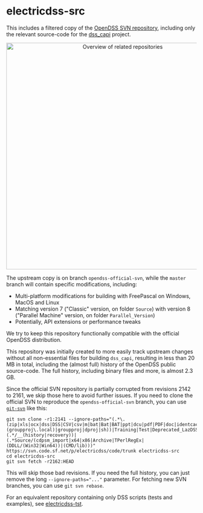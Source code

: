 # electricdss-src
This includes a filtered copy of the [OpenDSS SVN repository](https://svn.code.sf.net/p/electricdss/code/trunk), including only the relevant source-code for the [dss_capi](https://github.com/dss-extensions/dss_capi/) project.

<p align="center">
    <img alt="Overview of related repositories" src="https://raw.githubusercontent.com/dss-extensions/electricdss-src/master/docs/images/repomap.svg?sanitize=true" width=600>
</p>

The upstream copy is on branch `opendss-official-svn`, while the `master` branch will contain specific modifications, including:

- Multi-platform modifications for building with FreePascal on Windows, MacOS and Linux
- Matching version 7 ("Classic" version, on folder `Source`) with version 8 ("Parallel Machine" version, on folder `Parallel_Version`)
- Potentially, API extensions or performance tweaks

We try to keep this repository functionally compatible with the official OpenDSS distribution.

This repository was initially created to more easily track upstream changes without all non-essential files for building `dss_capi`, resulting in less than 20 MB in total, including the (almost full) history of the OpenDSS public source-code. The full history, including binary files and more, is almost 2.3 GB.

Since the official SVN repository is partially corrupted from revisions 2142 to 2161, we skip those here to avoid further issues.
If you need to clone the official SVN to reproduce the `opendss-official-svn` branch, you can use [`git-svn`](https://git-scm.com/docs/git-svn) like this:

```
git svn clone -r1:2141 --ignore-paths="(.*\.(zip|xls|ocx|dss|DSS|CSV|csv|m|bat|Bat|BAT|ppt|dcu|pdf|PDF|doc|identcache|dll|ico|tlb|docx|bdsgroup|todo|res|png|PNG|html|bat|rc|(groupproj\.local)|groupproj|dproj|sh))|Training|Test|Deprecated_LazDSS|Doc|Distrib|Design|MyOpenDSS|(.*/__(history|recovery))|(.*Source/(cdpsm_import|x64|x86|Archive|TPerlRegEx|(DDLL/(Win32|Win64))|(CMD/lib)))" https://svn.code.sf.net/p/electricdss/code/trunk electricdss-src
cd electricdss-src
git svn fetch -r2162:HEAD
```

This will skip those bad revisions. If you need the full history, you can just remove the long `--ignore-paths="..."` parameter. For fetching new SVN branches, you can use `git svn rebase`.

For an equivalent repository containing only DSS scripts (tests and examples), see [electricdss-tst](https://github.com/dss-extensions/electricdss-tst/).
